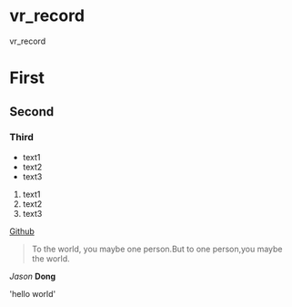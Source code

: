 # vr_record
vr_record

# First
## Second
### Third

- text1
- text2
- text3

1. text1
2. text2
3. text3

[Github](https://github.com/)

> To the world, you maybe one person.But to one person,you maybe the world.

*Jason* **Dong**

'hello world'

